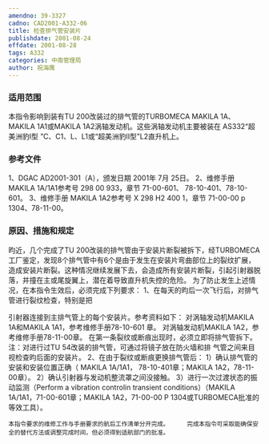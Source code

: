 ```yaml
---
amendno: 39-3327
cadno: CAD2001-A332-06
title: 检查排气管安装片
publishdate: 2001-08-24
effdate: 2001-08-28
tags: A332
categories: 中南管理局
author: 祝海鹰
---
```


### 适用范围 
本指令影响到装有TU 200改装过的排气管的TURBOMECA MAKILA 1A、MAKILA 1A1或MAKILA 1A2涡轴发动机。这些涡轴发动机主要被装在 AS332“超美洲豹I型 ”C、C1、L、L1或“超美洲豹II型”L2直升机上。

<!--more-->
### 参考文件
1、DGAC AD2001-301（A），颁发日期 2001年 7月 25日。
 2、维修手册 MAKILA 1A/1A1参考号 298 00 933，章节 71-00-601、 78-10-401、78-10-601。
 3、维修手册 MAKILA 1A2参考号 X 298 H2 400 1，章节 71-00-00 p 1304、78-11-00。

### 原因、措施和规定 
昀近，几个完成了TU 200改装的排气管由于安装片断裂被拆下，经TURBOMECA工厂鉴定，发现8个排气管中有6个是由于发生在安装片弯曲部位上的裂纹扩展，造成安装片断裂。这种情况继续发展下去，会造成所有安装片断裂，引起引射器脱落，并撞在主或尾旋翼上，潜在着导致直升机失控的危险。 
    为了防止发生上述情况，在本指令生效后，必须完成下列要求： 
    1、在每天的昀后一次飞行后，对排气管进行裂纹检查，特别是把
  
引射器连接到主排气管上的每个安装片。参考资料如下：     对涡轴发动机MAKILA 1A和MAKILA 1A1，参考维修手册78-10-601
章。     对涡轴发动机MAKILA 1A2，参考维修手册78-11-00章。     在第一条裂纹或断痕出现时，必须立即将排气管拆下。     注：对进行过TU 54改装的排气管，可通过将镜子放在防火墙和排
气管之间来目视检查昀后面的安装片。 2、在由于裂纹或断痕更换排气管后： 
1）确认排气管的安装和安装位置正确（ MAKILA 1A/1A1， 78-10-401章；MAKILA 1A2，78-11-00章）。 
2）确认引射器与发动机整流罩之间没接触。 
    3）进行一次过渡状态的振动监测（Perform a vibration controlin transient conditions）（MAKILA 1A/1A1，71-00-601章；MAKILA 1A2，71-00-00 P 1304或TURBOMECA批准的等效工具）。 

    本指令要求的维修工作与手册要求的航后工作清单分开完成。     完成本指令可采取能确保安全的替代方法或调整完成时间，但必须得到适航部门的批准。
